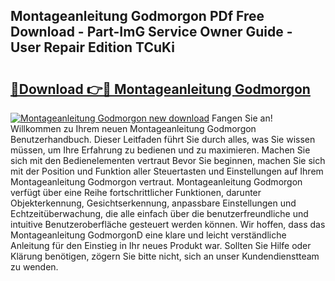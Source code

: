 ## Montageanleitung Godmorgon PDf Free Download - Part-ImG Service Owner Guide - User Repair Edition TCuKi

# <h2><a href="http://df6k437.blite.top/?on=Montageanleitung+Godmorgon">🔗Download 👉🔴 Montageanleitung Godmorgon</a></h2>

[![Montageanleitung Godmorgon new download](https://i.imgur.com/lujVjoI.png)](http://df6k437.blite.top/?on=Montageanleitung+Godmorgon)
Fangen Sie an! Willkommen zu Ihrem neuen Montageanleitung Godmorgon Benutzerhandbuch. Dieser Leitfaden führt Sie durch alles, was Sie wissen müssen, um Ihre Erfahrung zu bedienen und zu maximieren. Machen Sie sich mit den Bedienelementen vertraut Bevor Sie beginnen, machen Sie sich mit der Position und Funktion aller Steuertasten und Einstellungen auf Ihrem Montageanleitung Godmorgon vertraut. Montageanleitung Godmorgon verfügt über eine Reihe fortschrittlicher Funktionen, darunter Objekterkennung, Gesichtserkennung, anpassbare Einstellungen und Echtzeitüberwachung, die alle einfach über die benutzerfreundliche und intuitive Benutzeroberfläche gesteuert werden können. Wir hoffen, dass das Montageanleitung GodmorgonD eine klare und leicht verständliche Anleitung für den Einstieg in Ihr neues Produkt war. Sollten Sie Hilfe oder Klärung benötigen, zögern Sie bitte nicht, sich an unser Kundendienstteam zu wenden.
